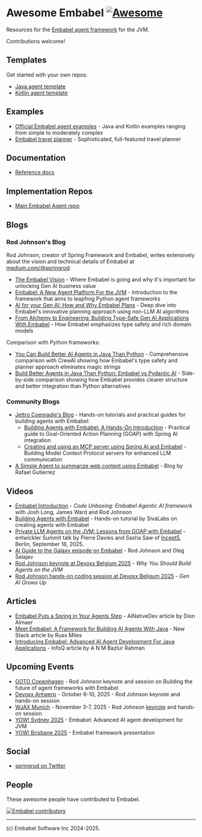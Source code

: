 # Awesome Embabel [![Awesome](https://awesome.re/badge.svg)](https://awesome.re)

Resources for the [Embabel agent framework](https://github.com/embabel/embabel-agent) for the JVM.

Contributions welcome!

## Templates
Get started with your own repos:

- [Java agent template](https://github.com/embabel/java-agent-template)
- [Kotlin agent template](https://github.com/embabel/kotlin-agent-template)

## Examples

- [Official Embabel agent examples](https://github.com/embabel/embabel-agent-examples) - Java and Kotlin examples ranging from simple to moderately complex
- [Embabel travel planner](https://github.com/embabel/tripper) - Sophisticated, full-featured travel planner


## Documentation

- [Reference docs](https://docs.embabel.com/embabel-agent/guide/0.1.3-SNAPSHOT/index.html)

## Implementation Repos

- [Main Embabel Agent repo](https://github.com/embabel/embabel-agent)

## Blogs

### Rod Johnson's Blog
Rod Johnson, creator of Spring Framework and Embabel, writes extensively about the vision and technical details of Embabel at [medium.com/@springrod](https://medium.com/@springrod):

- [The Embabel Vision](https://medium.com/@springrod/the-embabel-vision-967654f13793) - Where Embabel is going and why it's important for unlocking Gen AI business value
- [Embabel: A New Agent Platform For the JVM](https://medium.com/@springrod/embabel-a-new-agent-platform-for-the-jvm-1c83402e0014) - Introduction to the framework that aims to leapfrog Python agent frameworks
- [AI for your Gen AI: How and Why Embabel Plans](https://medium.com/@springrod/ai-for-your-gen-ai-how-and-why-embabel-plans-3930244218f6) - Deep dive into Embabel's innovative planning approach using non-LLM AI algorithms
- [From Alchemy to Engineering: Building Type-Safe Gen AI Applications With Embabel](https://medium.com/@springrod/from-alchemy-to-engineering-building-type-safe-gen-ai-applications-with-embabel-c3d89b7c989f) - How Embabel emphasizes type safety and rich domain models

Comparison with Python frameworks:
- [You Can Build Better AI Agents in Java Than Python](https://medium.com/@springrod/you-can-build-better-ai-agents-in-java-than-python-868eaf008493) - Comprehensive comparison with CrewAI showing how Embabel's type safety and planner approach eliminates magic strings
- [Build Better Agents in Java Than Python: Embabel vs Pydantic AI](https://medium.com/@springrod/build-better-agents-in-java-than-python-embabel-vs-pydantic-ai-ab373c149108) - Side-by-side comparison showing how Embabel provides clearer structure and better integration than Python alternatives

### Community Blogs
- [Jettro Coenradie's Blog](https://jettro.dev/) - Hands-on tutorials and practical guides for building agents with Embabel:
  - [Building Agents with Embabel: A Hands-On Introduction](https://jettro.dev/building-agents-with-embabel-a-hands-on-introduction-4f96d2edeac0) - Practical guide to Goal-Oriented Action Planning (GOAP) with Spring AI integration
  - [Creating and using an MCP server using Spring AI and Embabel](https://jettro.dev/creating-and-using-an-mcp-server-using-spring-ai-and-embabel-09637fb0c733) - Building Model Context Protocol servers for enhanced LLM communication
- [A Simple Agent to summarize web content using Embabel](https://abaddon-gtz.blogspot.com/2025/07/a-simple-agent-to-summarize-web-content.html) - Blog by Rafael Gutierrez

## Videos

- [Embabel Introduction](https://www.youtube.com/watch?v=FfxmAR6AGrI) - *Code Unboxing: Embabel Agentic AI framework* with Josh Long, James Ward and Rod Johnson
- [Building Agents with Embabel](https://www.youtube.com/watch?v=lqQ_NL4y5Qg&t=7s&ab_channel=SivaLabs) - Hands-on tutorial by SivaLabs on creating agents with Embabel
- [Private LLM Agents on the JVM: Lessons from GOAP with Embabel](https://www.youtube.com/watch?v=AFS3aY-eHoY) - entwickler Summit talk by Pierre Davies and Sasha Saw of [Incept5](https://www.incept5.com/), Berlin, September 18, 2025.
- [AI Guide to the Galaxy episode on Embabel](https://www.youtube.com/watch?v=9iyFYrUI5CY&feature=youtu.be) - Rod Johnson and Oleg Šelajev
- [Rod Johnson keynote at Devoxx Belgium 2025](https://www.youtube.com/watch?v=dbx1_P7W1DM) - *Why You Should Build Agents on the JVM*
- [Rod Johnson hands-on coding session at Devoxx Beligum 2025](https://www.youtube.com/watch?v=_Y-srK-Ad4c) - *Gen AI Grows Up*

## Articles

- [Embabel Puts a Spring in Your Agents Step](https://ainativedev.io/news/embabel-just-got-released) - AiNativeDev article by Dion Almaer
- [Meet Embabel: A Framework for Building AI Agents With Java](https://thenewstack.io/meet-embabel-a-framework-for-building-ai-agents-with-java/) - New Stack article by Russ Miles
- [Introducing Embabel: Advanced AI Agent Development For Java Applications](https://www.infoq.com/news/2025/06/introducing-embabel-ai-agent/) - InfoQ article by A N M Bazlur Rahman

## Upcoming Events

- [GOTO Copenhagen](https://gotocph.com/2025) - Rod Johnson keynote and session on Building the future of agent frameworks with Embabel
- [Devoxx Antwerp](https://devoxx.be/) - October 6-10, 2025 - Rod Johnson keynote and hands-on session
-  [WJAX Munich](https://jax.de/munich/program-munich/) - November 3-7, 2025 - Rod Johnson [keynote](https://jax.de/serverside-enterprise-java/ai-agents-and-future-of-java/) and hands-on session
- [YOW! Sydney 2025](https://yowcon.com/sydney-2025/speakers/3923/rod-johnson) - Embabel: Advanced AI agent development for JVM
- [YOW! Brisbane 2025](https://yowcon.com/brisbane-2025/speakers/3924/rod-johnson) - Embabel framework presentation

## Social

- [springrod on Twitter](https://twitter.com/springrod)

## People

These awesome people have contributed to Embabel.

[![Embabel contributors](https://contrib.rocks/image?repo=embabel/embabel-agent)](https://github.com/embabel/embabel-agent/graphs/contributors)



--------------------
(c) Embabel Software Inc 2024-2025.






